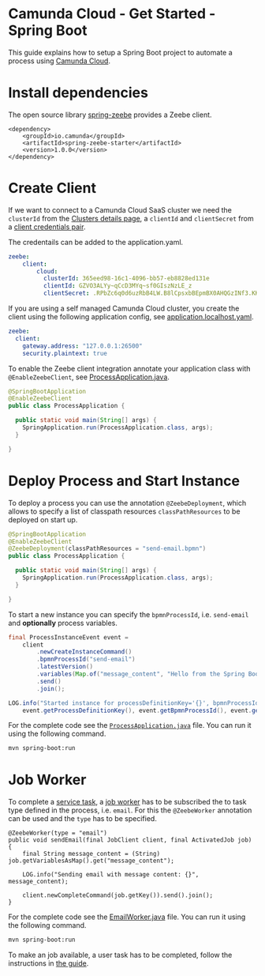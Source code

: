 # Camunda Cloud - Get Started - Spring Boot

This guide explains how to setup a Spring Boot project to automate a process using
[Camunda Cloud](https://camunda.com/products/cloud/).

# Install dependencies

The open source library [spring-zeebe](https://github.com/zeebe-io/spring-zeebe)
provides a Zeebe client.

```
<dependency>
	<groupId>io.camunda</groupId>
	<artifactId>spring-zeebe-starter</artifactId>
	<version>1.0.0</version>
</dependency>
```

# Create Client

If we want to connect to a Camunda Cloud SaaS cluster we need the `clusterId`
from the [Clusters details
page](https://docs.camunda.io/docs/product-manuals/cloud-console/manage-clusters/create-cluster),
a `clientId` and `clientSecret` from a [client credentials
pair](https://docs.camunda.io/docs/product-manuals/cloud-console/manage-clusters/manage-api-clients). 

The credentails can be added to the application.yaml.

```yaml
zeebe:
    client:
        cloud:
          clusterId: 365eed98-16c1-4096-bb57-eb8828ed131e
          clientId: GZVO3ALYy~qCcD3MYq~sf0GIszNzLE_z
          clientSecret: .RPbZc6q0d6uzRbB4LW.B8lCpsxbBEpmBX0AHQGzINf3.KK9RkzZW1aDaZ-7WYNJ
```

If you are using a self managed Camunda Cloud cluster, you create the client
using the following application config, see
[application.localhost.yaml](src/main/resources/application.localhost.yaml).

```yaml
zeebe:
  client:
    gateway.address: "127.0.0.1:26500"
    security.plaintext: true
```

To enable the Zeebe client integration annotate your application class with
`@EnableZeebeClient`, see
[ProcessApplication.java](src/main/java/io/camunda/getstarted/ProcessApplication.java).

```java
@SpringBootApplication
@EnableZeebeClient
public class ProcessApplication {

  public static void main(String[] args) {
    SpringApplication.run(ProcessApplication.class, args);
  }

}
```

# Deploy Process and Start Instance

To deploy a process you can use the annotation `@ZeebeDeployment`, which allows
to specify a list of classpath resources `classPathResources` to be deployed on
start up.

```java
@SpringBootApplication
@EnableZeebeClient
@ZeebeDeployment(classPathResources = "send-email.bpmn")
public class ProcessApplication {

  public static void main(String[] args) {
    SpringApplication.run(ProcessApplication.class, args);
  }

}
```

To start a new instance you can specify the `bpmnProcessId`, i.e.
`send-email` and **optionally** process variables.

```java
final ProcessInstanceEvent event =
	client
		.newCreateInstanceCommand()
		.bpmnProcessId("send-email")
		.latestVersion()
		.variables(Map.of("message_content", "Hello from the Spring Boot get started"))
		.send()
		.join();

LOG.info("Started instance for processDefinitionKey='{}', bpmnProcessId='{}', version='{}' with processInstanceKey='{}'",
	event.getProcessDefinitionKey(), event.getBpmnProcessId(), event.getVersion(), event.getProcessInstanceKey());
```

For the complete code see the
[`ProcessApplication.java`](src/main/java/io/camunda/getstarted/ProcessApplication.java) file. You can
run it using the following command.

```bash
mvn spring-boot:run
```

# Job Worker

To complete a [service
task](https://docs.camunda.io/docs/reference/bpmn-workflows/service-tasks/service-tasks/),
a [job
worker](https://docs.camunda.io/docs/product-manuals/concepts/job-workers) has
to be subscribed the to task type defined in the process, i.e. `email`. For this
the `@ZeebeWorker` annotation can be used and the `type` has to be specified.

```
@ZeebeWorker(type = "email")
public void sendEmail(final JobClient client, final ActivatedJob job) {
	final String message_content = (String) job.getVariablesAsMap().get("message_content");

	LOG.info("Sending email with message content: {}", message_content);

	client.newCompleteCommand(job.getKey()).send().join();
}
```

For the complete code see the
[EmailWorker.java](src/main/java/io/camunda/getstarted/EmailWorker.java) file. You can
run it using the following command.

```bash
mvn spring-boot:run
```

To make an job available, a user task has to be completed, follow the
instructions in [the guide](../README.md#complete-the-user-task).
